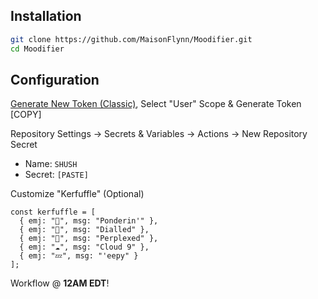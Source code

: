 ## Installation

```bash
git clone https://github.com/MaisonFlynn/Moodifier.git
cd Moodifier
```

## Configuration

[Generate New Token (Classic)](https://github.com/settings/tokens), Select "User" Scope & Generate Token [COPY]

Repository Settings → Secrets & Variables → Actions → New Repository Secret
- Name: `SHUSH`
- Secret: `[PASTE]`

Customize "Kerfuffle" (Optional)
```
const kerfuffle = [
  { emj: "💭", msg: "Ponderin'" },
  { emj: "🎯", msg: "Dialled" },
  { emj: "🧩", msg: "Perplexed" },
  { emj: "☁️", msg: "Cloud 9" },
  { emj: "💤", msg: "'eepy" }
];
```

Workflow @ **12AM EDT**!
